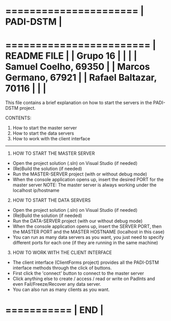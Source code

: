  ======================
|   <b>PADI-DSTM</b>   |
 ======================

 
 ========================
|      README FILE       |
|       Grupo  16        |
|                        |
| Samuel Coelho,   69350 | 
| Marcos Germano,  67921 |
| Rafael Baltazar, 70116 |
|                        |
 ========================

This file contains a brief explanation on how to start the servers in the PADI-DSTM project.

CONTENTS:
1. How to start the master server
2. How to start the data servers
3. How to work with the client interface

---------------------------------

1. HOW TO START THE MASTER SERVER

- Open the project solution (.sln) on Visual Studio (if needed)
- (Re)Build the solution (if needed)
- Run the MASTER-SERVER project (with or without debug mode)
- When the console application opens up, insert the desired PORT for the master server
NOTE: The master server is always working under the localhost ip/hostname

2. HOW TO START THE DATA SERVERS

- Open the project solution (.sln) on Visual Studio (if needed)
- (Re)Build the solution (if needed)
- Run the DATA-SERVER project (with our without debug mode)
- When the console application opens up, insert the SERVER PORT, then the MASTER PORT and the MASTER HOSTNAME (localhost in this case)
- You can run as many data servers as you want, you just need to specify different ports for each one (if they are running in the same machine)

3. HOW TO WORK WITH THE CLIENT INTERFACE

- The client interface (ClientForms project) provides all the PADI-DSTM interface methods through the click of buttons.
- First click the 'connect' button to connect to the master server
- Click anything else to create / access / read or write on PadInts and even Fail/Freeze/Recover any data server.
- You can also run as many clients as you want.

 ===========
|    END    |
 ===========
